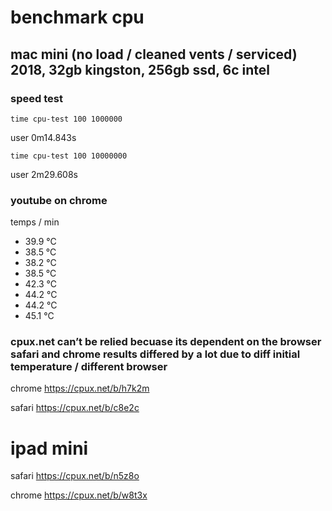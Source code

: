 # benchmark cpu

## mac mini (no load / cleaned vents / serviced) 2018, 32gb kingston, 256gb ssd, 6c intel

### speed test

`time cpu-test 100 1000000`

user	0m14.843s

`time cpu-test 100 10000000`

user	2m29.608s

### youtube on chrome

temps / min

- 39.9 °C
- 38.5 °C
- 38.2 °C
- 38.5 °C
- 42.3 °C
- 44.2 °C
- 44.2 °C
- 45.1 °C

### cpux.net can’t be relied becuase its dependent on the browser safari and chrome results differed by a lot due to diff initial temperature / different browser

chrome https://cpux.net/b/h7k2m

safari https://cpux.net/b/c8e2c

# ipad mini 

safari https://cpux.net/b/n5z8o

chrome https://cpux.net/b/w8t3x
